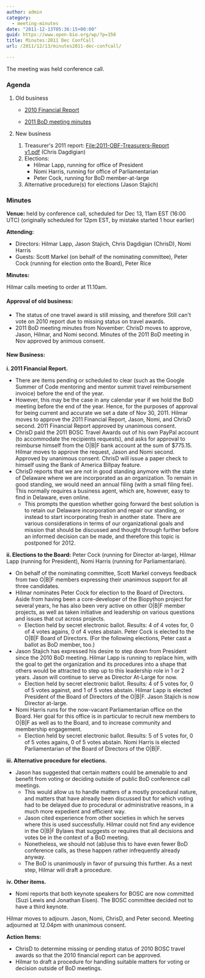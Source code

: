 ```yaml
---
author: admin
category:
  - meeting-minutes
date: "2011-12-13T05:36:15+00:00"
guid: https://www.open-bio.org/wp/?p=356
title: Minutes:2011 Dec ConfCall
url: /2011/12/13/minutes2011-dec-confcall/

---
```

The meeting was held conference call.

### Agenda

1. Old business

   - [2010 Financial Report](/wiki/Minutes:2010_Financial_report)

   - [2011 BoD meeting minutes](/wiki/Minutes:2011_ConfCall)
1. New business
   1. Treasurer's 2011 report: [File:2011-OBF-Treasurers-Report v1.pdf](/wiki/File:2011-OBF-Treasurers-Report_v1.pdf) (Chris Dagdigian)
   1. Elections:
      - Hilmar Lapp, running for office of President
      - Nomi Harris, running for office of Parliamentarian
      - Peter Cock, running for BoD member-at-large
   1. Alternative procedure(s) for elections (Jason Stajich)

### Minutes

**Venue:** held by conference call, scheduled for Dec 13, 11am EST (16:00 UTC) (originally scheduled for 12pm EST, by mistake started 1 hour earlier)

**Attending:**

- Directors: Hilmar Lapp, Jason Stajich, Chris Dagdigian (ChrisD), Nomi Harris
- Guests: Scott Markel (on behalf of the nominating committee), Peter Cock (running for election onto the Board), Peter Rice

**Minutes:**

Hilmar calls meeting to order at 11.10am.

#### Approval of old business:

- The status of one travel award is still missing, and therefore Still can't vote on 2010 report due to missing status on travel awards.
- 2011 BoD meeting minutes from November: ChrisD moves to approve, Jason, Hilmar, and Nomi second. Minutes of the 2011 BoD meeting in Nov approved by animous consent.

#### New Business:

**i. 2011 Financial Report.**

- There are items pending or scheduled to clear (such as the Google Summer of Code mentoring and mentor summit travel reimbursement invoice) before the end of the year.
- However, this may be the case in any calendar year if we hold the BoD meeting before the end of the year. Hence, for the purposes of approval for being current and accurate we set a date of Nov 30, 2011. Hilmar moves to approve the 2011 Financial Report, Jason, Nomi, and ChrisD second. 2011 Financial Report approved by unanimous consent.
- ChrisD paid the 2011 BOSC Travel Awards out of his own PayPal account (to accommodate the recipients requests), and asks for approval to reimburse himself from the O\|B\|F bank account at the sum of $775.15. Hilmar moves to approve the request, Jason and Nomi second. Approved by unanimous consent. ChrisD will issue a paper check to himself using the Bank of America Billpay feature.
- ChrisD reports that we are not in good standing anymore with the state of Delaware where we are incorporated as an organization. To remain in good standing, we would need an annual filing (with a small filing fee). This normally requires a business agent, which are, however, easy to find in Delaware, even online.
  - This prompts the question whether going forward the best solution is to retain our Delaware incorporation and repair our standing, or instead to start incorporating fresh in another state. There are various considerations in terms of our organizational goals and mission that should be discussed and thought through further before an informed decision can be made, and therefore this topic is postponed for 2012.

**ii. Elections to the Board:** Peter Cock (running for Director at-large), Hilmar Lapp (running for President), Nomi Harris (running for Parliamentarian).

- On behalf of the nominating committee, Scott Markel conveys feedback from two O\|B\|F members expressing their unanimous support for all three candidates.
- Hilmar nominates Peter Cock for election to the Board of Directors. Aside from having been a core-developer of the Biopython project for several years, he has also been very active on other O\|B\|F member projects, as well as taken initiative and leadership on various questions and issues that cut across projects.
  - Election held by secret electronic ballot. Results: 4 of 4 votes for, 0 of 4 votes agains, 0 of 4 votes abstain. Peter Cock is elected to the O\|B\|F Board of Directors. (For the following elections, Peter cast a ballot as BoD member, too.)
- Jason Stajich has expressed his desire to step down from President since the 2010 BoD meeting. Hilmar Lapp is running to replace him, with the goal to get the organization and its procedures into a shape that others would be attracted to step up to this leadership role in 1 or 2 years. Jason will continue to serve as Director At-Large for now.
  - Election held by secret electronic ballot. Results: 4 of 5 votes for, 0 of 5 votes against, and 1 of 5 votes abstain. Hilmar Lapp is elected President of the Board of Directors of the O\|B\|F. Jason Stajich is now Director at-large.
- Nomi Harris runs for the now-vacant Parliamentarian office on the Board. Her goal for this office is in particular to recruit new members to O\|B\|F as well as to the Board, and to increase community and membership engagement.
  - Election held by secret electronic ballot. Results: 5 of 5 votes for, 0 of 5 votes agains, 0 of 5 votes abstain. Nomi Harris is elected Parliamentarian of the Board of Directors of the O\|B\|F.

**iii. Alternative procedure for elections.**

- Jason has suggested that certain matters could be amenable to and benefit from voting or deciding outside of public BoD conference call meetings.
  - This would allow us to handle matters of a mostly procedural nature, and matters that have already been discussed but for which voting had to be delayed due to procedural or administrative reasons, in a much more expedient and efficient way.
  - Jason cited experience from other societies in which he serves where this is used successfully. Hilmar could not find any evidence in the O\|B\|F Bylaws that suggests or requires that all decisions and votes be in the context of a BoD meeting.
  - Nonetheless, we should not (ab)use this to have even fewer BoD conference calls, as these happen rather infrequently already anyway.
  - The BoD is unanimously in favor of pursuing this further. As a next step, Hilmar will draft a procedure.

**iv. Other items.**

- Nomi reports that both keynote speakers for BOSC are now committed (Suzi Lewis and Jonathan Eisen). The BOSC committee decided not to have a third keynote.

Hilmar moves to adjourn. Jason, Nomi, ChrisD, and Peter second. Meeting adjourned at 12.04pm with unanimous consent.

**Action Items:**

- ChrisD to determine missing or pending status of 2010 BOSC travel awards so that the 2010 financial report can be approved.
- Hilmar to draft a procedure for handling suitable matters for voting or decision outside of BoD meetings.

